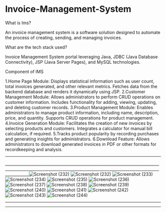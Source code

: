 # Invoice-Management-System

What is Ims?

An invoice management system is a software solution designed to automate the process of creating, sending, and managing invoices.

What are the tech stack used?

Invoice Management System portal leveraging Java, JDBC (Java Database Connectivity), JSP (Java Server Pages), and MySQL technologies.

Component of IMS

1.Home Page Module: Displays statistical information such as user count, total invoices generated, and other relevant metrics. Fetches data from the backend database and renders it dynamically using JSP.
2.Customer Management Module: Allows administrators to perform CRUD operations on customer information. Includes functionality for adding, viewing, updating, and deleting customer records.
3.Product Management Module: Enables administrators to manage product information, including name, description, price, and quantity. Supports CRUD operations for product management.
4.Invoice Generation Module: Facilitates the creation of new invoices by selecting products and customers. Integrates a calculator for manual bill calculation, if required.
5.Tracks product popularity by recording purchases and generating insights for administrators.
6.Download Feature: Allows administrators to download generated invoices in PDF or other formats for recordkeeping and analysis.
_______________________________________________________________________________________________________________________________________________________________________
________________________________________________________________________________________________________________________________________________________________________![Screenshot (232)](https://github.com/Subhomoy21/Invoice-Management-System/assets/104619658/a6b54c2b-02ef-4eb0-8990-676ae0ce9500)
![Screenshot (232)](https://github.com/Subhomoy21/Invoice-Management-System/assets/104619658/dd54e253-7f84-4914-a98b-14da6f34f18f)
![Screenshot (233)](https://github.com/Subhomoy21/Invoice-Management-System/assets/104619658/e248b439-383a-4d50-9134-9f2b6397bde3)
![Screenshot (234)](https://github.com/Subhomoy21/Invoice-Management-System/assets/104619658/cde6e7fa-bf0a-4aff-9b4d-a0ed19fb9573)
![Screenshot (235)](https://github.com/Subhomoy21/Invoice-Management-System/assets/104619658/ca003089-ba1b-4d4d-bd7a-96136fdd6b20)
![Screenshot (236)](https://github.com/Subhomoy21/Invoice-Management-System/assets/104619658/fc4a39c6-99e7-4a07-aee6-10e7c144050b)
![Screenshot (237)](https://github.com/Subhomoy21/Invoice-Management-System/assets/104619658/2d9d24bd-88d5-4706-a840-e3b697d33726)
![Screenshot (238)](https://github.com/Subhomoy21/Invoice-Management-System/assets/104619658/7a2c4e8a-af4c-4ab7-b17c-b772efa9282b)
![Screenshot (239)](https://github.com/Subhomoy21/Invoice-Management-System/assets/104619658/712b75da-bc60-43b3-a59f-f4e0e3cf5b46)
![Screenshot (240)](https://github.com/Subhomoy21/Invoice-Management-System/assets/104619658/e4b3b476-59ca-41bf-8528-74de36bdf6f4)
![Screenshot (241)](https://github.com/Subhomoy21/Invoice-Management-System/assets/104619658/e87ce4d6-cc61-4f10-8b2f-c65d00b02fd8)
![Screenshot (242)](https://github.com/Subhomoy21/Invoice-Management-System/assets/104619658/37709173-ab76-480b-a0ae-ff79792aca13)
![Screenshot (243)](https://github.com/Subhomoy21/Invoice-Management-System/assets/104619658/f6b7c80e-b49d-45ee-a0df-dcd8fbb6d3f7)
![Screenshot (244)](https://github.com/Subhomoy21/Invoice-Management-System/assets/104619658/dd087d2f-4f1e-477a-9471-7866d80737c5)

_______________________________________________________________________________________________________________________________________________________________________
_______________________________________________________________________________________________________________________________________________________________________
